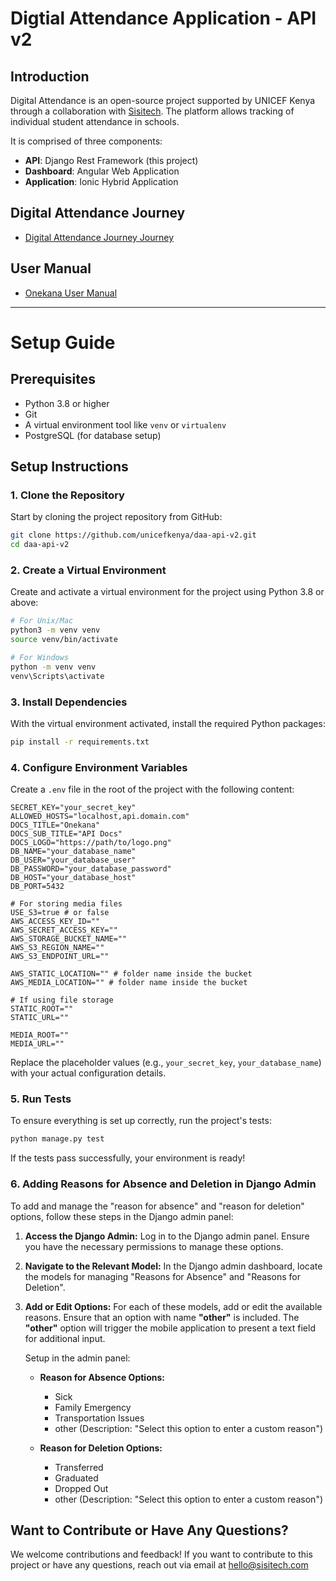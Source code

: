 # Digtial Attendance Application - API v2

## Introduction
Digital Attendance is an open-source project supported by UNICEF Kenya through a collaboration with [Sisitech](https://sisitech.com). The platform allows tracking of individual student attendance in schools.

It is comprised of three components:
- **API**: Django Rest Framework (this project)
- **Dashboard**: Angular Web Application 
- **Application**: Ionic Hybrid Application 

## Digital Attendance Journey
- [Digital Attendance Journey Journey](https://drive.google.com/file/d/17T3VT-howD86XOSYrExLVMXWiXTiXimD/view)

## User Manual
- [Onekana User Manual](https://sisitech.github.io/OnekanaDocs/)

---

# Setup Guide

## Prerequisites

- Python 3.8 or higher
- Git
- A virtual environment tool like `venv` or `virtualenv`
- PostgreSQL (for database setup)

## Setup Instructions

### 1. Clone the Repository

Start by cloning the project repository from GitHub:

```bash
git clone https://github.com/unicefkenya/daa-api-v2.git
cd daa-api-v2
```

### 2. Create a Virtual Environment

Create and activate a virtual environment for the project using Python 3.8 or above:

```bash
# For Unix/Mac
python3 -m venv venv
source venv/bin/activate

# For Windows
python -m venv venv
venv\Scripts\activate
```

### 3. Install Dependencies

With the virtual environment activated, install the required Python packages:

```bash
pip install -r requirements.txt
```

### 4. Configure Environment Variables

Create a `.env` file in the root of the project with the following content:

```env
SECRET_KEY="your_secret_key"
ALLOWED_HOSTS="localhost,api.domain.com"
DOCS_TITLE="Onekana"
DOCS_SUB_TITLE="API Docs"
DOCS_LOGO="https://path/to/logo.png"
DB_NAME="your_database_name"
DB_USER="your_database_user"
DB_PASSWORD="your_database_password"
DB_HOST="your_database_host"
DB_PORT=5432

# For storing media files
USE_S3=true # or false
AWS_ACCESS_KEY_ID=""
AWS_SECRET_ACCESS_KEY=""
AWS_STORAGE_BUCKET_NAME=""
AWS_S3_REGION_NAME=""
AWS_S3_ENDPOINT_URL=""

AWS_STATIC_LOCATION="" # folder name inside the bucket
AWS_MEDIA_LOCATION="" # folder name inside the bucket

# If using file storage
STATIC_ROOT=""
STATIC_URL=""

MEDIA_ROOT=""
MEDIA_URL=""
```

Replace the placeholder values (e.g., `your_secret_key`, `your_database_name`) with your actual configuration details.

### 5. Run Tests

To ensure everything is set up correctly, run the project's tests:

```bash
python manage.py test
```

If the tests pass successfully, your environment is ready!

### 6. Adding Reasons for Absence and Deletion in Django Admin

To add and manage the "reason for absence" and "reason for deletion" options, follow these steps in the Django admin panel:

1. **Access the Django Admin:**
   Log in to the Django admin panel. Ensure you have the necessary permissions to manage these options.

2. **Navigate to the Relevant Model:**
   In the Django admin dashboard, locate the models for managing "Reasons for Absence" and "Reasons for Deletion".

3. **Add or Edit Options:**
   For each of these models, add or edit the available reasons. Ensure that an option with name **"other"** is included. The **"other"** option will trigger the mobile application to present a text field for additional input.

   Setup in the admin panel:
   - **Reason for Absence Options:**
     - Sick
     - Family Emergency
     - Transportation Issues
     - other (Description: "Select this option to enter a custom reason")

   - **Reason for Deletion Options:**
     - Transferred
     - Graduated
     - Dropped Out
     - other (Description: "Select this option to enter a custom reason")

##  Want to Contribute or Have Any Questions?
We welcome contributions and feedback! If you want to contribute to this project or have any questions, reach out via email at hello@sisitech.com


